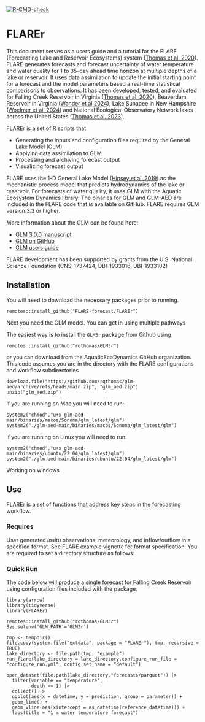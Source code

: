 <!-- badges: start -->
[![R-CMD-check](https://github.com/FLARE-forecast/FLAREr/actions/workflows/R-CMD-check.yaml/badge.svg)](https://github.com/FLARE-forecast/FLAREr/actions/workflows/R-CMD-check.yaml)
<!-- badges: end -->

# FLAREr

This document serves as a users guide and a tutorial for the FLARE (Forecasting Lake and Reservoir Ecosystems) system ([Thomas et al. 2020](https://agupubs.onlinelibrary.wiley.com/doi/abs/10.1029/2019WR026138)). FLARE generates forecasts and forecast uncertainty of water temperature and water quality for 1 to 35-day ahead time horizon at multiple depths of a lake or reservoir. It uses data assimilation to update the initial starting point for a forecast and the model parameters based a real-time statistical comparisons to observations.  It has been developed, tested, and evaluated for Falling  Creek Reservoir in Virginia ([Thomas et al. 2020](https://agupubs.onlinelibrary.wiley.com/doi/abs/10.1029/2019WR026138)), Beaverdam Reservoir in Virginia ([Wander et al 2024](https://doi.org/10.1002/ecs2.4752)), Lake Sunapee in New Hampshire ([Woelmer et al. 2024](http://dx.doi.org/10.2139/ssrn.4699835)) and National Ecological Observatory Network lakes across the United States ([Thomas et al. 2023](https://doi.org/10.1002/fee.2623)).

FLAREr is a set of R scripts that

* Generating the inputs and configuration files required by the General Lake Model (GLM)
* Applying data assimilation to GLM
* Processing and archiving forecast output
* Visualizing forecast output

FLARE uses the 1-D General Lake Model ([Hipsey et al. 2019](https://www.geosci-model-dev.net/12/473/2019/)) as the mechanistic process model that predicts hydrodynamics of the lake or reservoir. For forecasts of water quality, it uses GLM with the Aquatic Ecosystem Dynamics library. The binaries for GLM and GLM-AED are included in the FLARE code that is available on GitHub. FLARE requires GLM version 3.3 or higher.

More information about the GLM can be found here:

* [GLM 3.0.0 manuscript](https://www.geosci-model-dev.net/12/473/2019/) 
* [GLM on GitHub](https://github.com/AquaticEcoDynamics/glm-aed)
* [GLM users guide](https://aquaticecodynamics.github.io/glm-workbook/) 

FLARE development has been supported by grants from the U.S. National Science Foundation (CNS-1737424, DBI-1933016, DBI-1933102)

## Installation

You will need to download the necessary packages prior to running.

```
remotes::install_github("FLARE-forecast/FLAREr")
```

Next you need the GLM model.  You can get in using multiple pathways

The easiest way is to install the `GLM3r` package from Github using

```
remotes::install_github("rqthomas/GLM3r")
```

or you can download from the AquaticEcoDynamics GitHub organization.  This code assumes you are in the directory with the FLARE configurations and workflow subdirectories

```
download.file("https://github.com/rqthomas/glm-aed/archive/refs/heads/main.zip", "glm_aed.zip")
unzip("glm_aed.zip")
```

if you are running on Mac you will need to run:

```
system2("chmod","u+x glm-aed-main/binaries/macos/Sonoma/glm_latest/glm")
system2("./glm-aed-main/binaries/macos/Sonoma/glm_latest/glm")
```

if you are running on Linux you will need to run:

```
system2("chmod","u+x glm-aed-main/binaries/ubuntu/22.04/glm_latest/glm")
system2("./glm-aed-main/binaries/ubuntu/22.04/glm_latest/glm")
```

Working on windows

## Use

FLAREr is a set of functions that address key steps in the forecasting workflow. 

### Requires

User generated *insitu* observations, meteorology, and inflow/outflow in a specified format.  See FLARE example vignette for format specification.
You are required to set a directory structure as follows:



### Quick Run

The code below will produce a single forecast for Falling Creek Reservoir using configuration files included with the package.

```
library(arrow)
library(tidyverse)
library(FLAREr)

remotes::install_github("rqthomas/GLM3r")
Sys.setenv('GLM_PATH'='GLM3r')

tmp <- tempdir()
file.copy(system.file("extdata", package = "FLAREr"), tmp, recursive = TRUE)
lake_directory <- file.path(tmp, "example")
run_flare(lake_directory = lake_directory,configure_run_file = "configure_run.yml", config_set_name = "default")

open_dataset(file.path(lake_directory,"forecasts/parquet")) |> 
  filter(variable == "temperature",
         depth == 1) |> 
  collect() |> 
  ggplot(aes(x = datetime, y = prediction, group = parameter)) +
  geom_line() +
  geom_vline(aes(xintercept = as_datetime(reference_datetime))) +
  labs(title = "1 m water temperature forecast")
```



 
